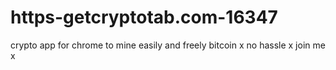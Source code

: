 # https-getcryptotab.com-16347
crypto app for chrome to mine easily and freely bitcoin x no hassle x join me x
